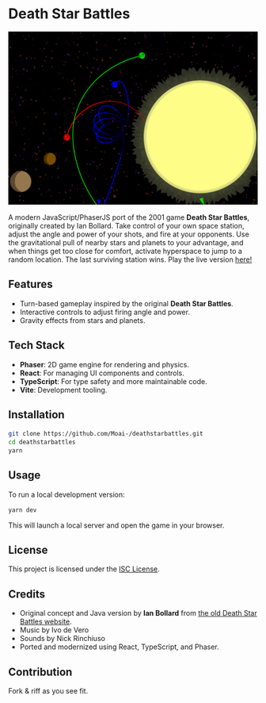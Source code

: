 # Death Star Battles

![preview](./preview.png)

A modern JavaScript/PhaserJS port of the 2001 game **Death Star Battles**, originally created by Ian Bollard. Take control of your own space station, adjust the angle and power of your shots, and fire at your opponents. Use the gravitational pull of nearby stars and planets to your advantage, and when things get too close for comfort, activate hyperspace to jump to a random location. The last surviving station wins. Play the live version [here!](https://deathstarbattles.ca/)

## Features

- Turn-based gameplay inspired by the original **Death Star Battles**.
- Interactive controls to adjust firing angle and power.
- Gravity effects from stars and planets.

## Tech Stack

- **Phaser**: 2D game engine for rendering and physics.
- **React**: For managing UI components and controls.
- **TypeScript**: For type safety and more maintainable code.
- **Vite**: Development tooling.

## Installation

```sh
git clone https://github.com/Moai-/deathstarbattles.git
cd deathstarbattles
yarn
```

## Usage

To run a local development version:

```sh
yarn dev
```

This will launch a local server and open the game in your browser.

## License

This project is licensed under the [ISC License](LICENSE).

## Credits

- Original concept and Java version by **Ian Bollard** from [the old Death Star Battles website](http://deathstarbattles.co.uk).
- Music by Ivo de Vero
- Sounds by Nick Rinchiuso
- Ported and modernized using React, TypeScript, and Phaser.

## Contribution

Fork & riff as you see fit.
